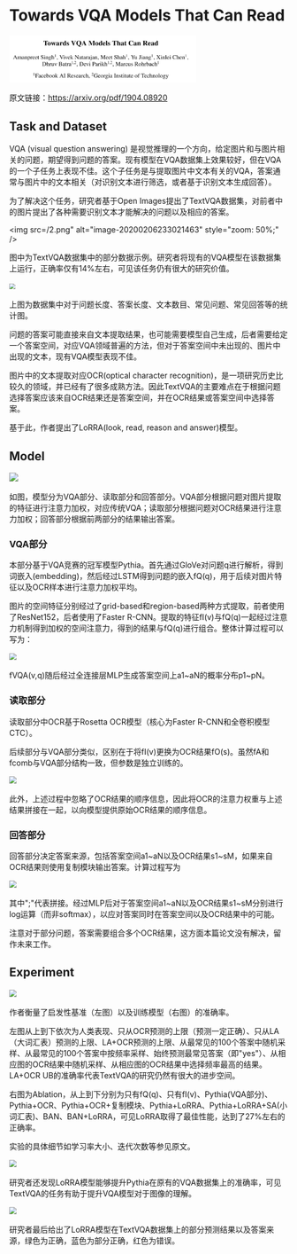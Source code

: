 # Towards VQA Models That Can Read
<img src="/TextVQA/1.png" style="zoom: 33%;" />

原文链接：https://arxiv.org/pdf/1904.08920

##  Task and Dataset

VQA (visual question answering) 是视觉推理的一个方向，给定图片和与图片相关的问题，期望得到问题的答案。现有模型在VQA数据集上效果较好，但在VQA的一个子任务上表现不佳。这个子任务是与提取图片中文本有关的VQA，答案通常与图片中的文本相关（对识别文本进行筛选，或者基于识别文本生成回答）。



为了解决这个任务，研究者基于Open Images提出了TextVQA数据集，对前者中的图片提出了各种需要识别文本才能解决的问题以及相应的答案。

<img src=/2.png" alt="image-20200206233021463" style="zoom: 50%;" />

图中为TextVQA数据集中的部分数据示例。研究者将现有的VQA模型在该数据集上运行，正确率仅有14%左右，可见该任务仍有很大的研究价值。

<img src="/3.png" style="zoom: 67%;" />

上图为数据集中对于问题长度、答案长度、文本数目、常见问题、常见回答等的统计图。

问题的答案可能直接来自文本提取结果，也可能需要模型自己生成，后者需要给定一个答案空间，对应VQA领域普遍的方法，但对于答案空间中未出现的、图片中出现的文本，现有VQA模型表现不佳。

图片中的文本提取对应OCR(optical character recognition)，是一项研究历史比较久的领域，并已经有了很多成熟方法。因此TextVQA的主要难点在于根据问题选择答案应该来自OCR结果还是答案空间，并在OCR结果或答案空间中选择答案。

基于此，作者提出了LoRRA(look, read, reason and answer)模型。



## Model

<img src="/4.png" />

如图，模型分为VQA部分、读取部分和回答部分。VQA部分根据问题对图片提取的特征进行注意力加权，对应传统VQA；读取部分根据问题对OCR结果进行注意力加权；回答部分根据前两部分的结果输出答案。

### VQA部分

本部分基于VQA竞赛的冠军模型Pythia。首先通过GloVe对问题q进行解析，得到词嵌入(embedding)，然后经过LSTM得到问题的嵌入fQ(q)，用于后续对图片特征以及OCR样本进行注意力加权平均。

图片的空间特征分别经过了grid-based和region-based两种方式提取，前者使用了ResNet152，后者使用了Faster R-CNN。提取的特征fI(v)与fQ(q)一起经过注意力机制得到加权的空间注意力，得到的结果与fQ(q)进行组合。整体计算过程可以写为：

<img src="/5.png" style="zoom: 80%;" />

fVQA(v,q)随后经过全连接层MLP生成答案空间上a1~aN的概率分布p1~pN。

### 读取部分

读取部分中OCR基于Rosetta OCR模型（核心为Faster R-CNN和全卷积模型CTC）。

后续部分与VQA部分类似，区别在于将fI(v)更换为OCR结果fO(s)。虽然fA和fcomb与VQA部分结构一致，但参数是独立训练的。

<img src="/6.png" style="zoom:80%;" />

此外，上述过程中忽略了OCR结果的顺序信息，因此将OCR的注意力权重与上述结果拼接在一起，以向模型提供原始OCR结果的顺序信息。



### 回答部分

回答部分决定答案来源，包括答案空间a1~aN以及OCR结果s1~sM，如果来自OCR结果则使用复制模块输出答案。计算过程写为

<img src="/7.png" style="zoom:80%;" />

其中";"代表拼接。经过MLP后对于答案空间a1~aN以及OCR结果s1~sM分别进行log运算（而非softmax），以应对答案同时在答案空间以及OCR结果中的可能。

注意对于部分问题，答案需要组合多个OCR结果，这方面本篇论文没有解决，留作未来工作。



## Experiment

<img src="/8.png" style="zoom:80%;" />

作者衡量了启发性基准（左图）以及训练模型（右图）的准确率。

左图从上到下依次为人类表现、只从OCR预测的上限（预测一定正确）、只从LA（大词汇表）预测的上限、LA+OCR预测的上限、从最常见的100个答案中随机采样、从最常见的100个答案中按频率采样、始终预测最常见答案（即"yes"）、从相应图的OCR结果中随机采样、从相应图的OCR结果中选择频率最高的结果。LA+OCR UB的准确率代表TextVQA的研究仍然有很大的进步空间。

右图为Ablation，从上到下分别为只有fQ(q)、只有fI(v)、Pythia(VQA部分)、Pythia+OCR、Pythia+OCR+复制模块、Pythia+LoRRA、Pythia+LoRRA+SA(小词汇表)、BAN、BAN+LoRRA，可见LoRRA取得了最佳性能，达到了27%左右的正确率。

实验的具体细节如学习率大小、迭代次数等参见原文。



<img src="/9.png" style="zoom:80%;" />

研究者还发现LoRRA模型能够提升Pythia在原有的VQA数据集上的准确率，可见TextVQA的任务有助于提升VQA模型对于图像的理解。



<img src="/10.png" style="zoom:80%;" />

研究者最后给出了LoRRA模型在TextVQA数据集上的部分预测结果以及答案来源，绿色为正确，蓝色为部分正确，红色为错误。

